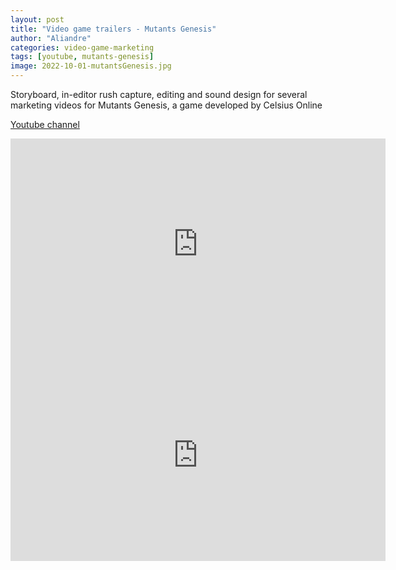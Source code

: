 ```yaml
---
layout: post
title: "Video game trailers - Mutants Genesis"
author: "Aliandre"
categories: video-game-marketing
tags: [youtube, mutants-genesis]
image: 2022-10-01-mutantsGenesis.jpg
---
```


Storyboard, in-editor rush capture, editing and sound design for several marketing videos for Mutants Genesis, a game developed by Celsius Online

[Youtube channel](https://www.youtube.com/@MutantsGenesis)

<iframe width="600" height="338" src="https://www.youtube.com/embed/swxBa-Pj-NE" title="Mutants Genesis - Teaser trailer" frameborder="0" allow="autoplay; clipboard-write; encrypted-media; picture-in-picture" allowfullscreen></iframe>

<iframe width="600" height="338" src="https://www.youtube.com/embed/9LkRiEkmmBM" title="Mutants Genesis - Gameplay trailer" frameborder="0" allow="autoplay; clipboard-write; encrypted-media; picture-in-picture" allowfullscreen></iframe>
